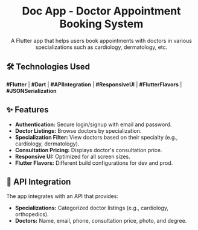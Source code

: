<h1 align="center">Doc App - Doctor Appointment Booking System</h1>

<p align="center">A Flutter app that helps users book appointments with doctors in various specializations such as cardiology, dermatology, etc.</p>

<h2>🛠️ Technologies Used</h2>

<p>
  <strong>#Flutter</strong> | <strong>#Dart</strong> | <strong>#APIIntegration</strong> | <strong>#ResponsiveUI</strong> | <strong>#FlutterFlavors</strong> | <strong>#JSONSerialization</strong>
</p>

<h2>✨ Features</h2>

<ul>
  <li><strong>Authentication:</strong> Secure login/signup with email and password.</li>
  <li><strong>Doctor Listings:</strong> Browse doctors by specialization.</li>
  <li><strong>Specialization Filter:</strong> View doctors based on their specialty (e.g., cardiology, dermatology).</li>
  <li><strong>Consultation Pricing:</strong> Displays doctor's consultation price.</li>
  <li><strong>Responsive UI:</strong> Optimized for all screen sizes.</li>
  <li><strong>Flutter Flavors:</strong> Different build configurations for dev and prod.</li>
</ul>

<h2>🔧 API Integration</h2>

<p>The app integrates with an API that provides:</p>

<ul>
  <li><strong>Specializations:</strong> Categorized doctor listings (e.g., cardiology, orthopedics).</li>
  <li><strong>Doctors:</strong> Name, email, phone, consultation price, photo, and degree.</li>
</ul>
